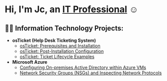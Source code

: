  <h1>Hi, I'm Jc, an <a href="https://linkedin.com/in/Jamescsparks">IT Professional</a> ☺</h1>

<h2>👨‍💻 Information Technology Projects:</h2>

- <b>osTicket (Help Desk Ticketing System)</b>
  - [osTicket: Prerequisites and Installation](https://github.com/jamescsparks/osticket-prereqs)
  - [osTicket: Post-Installation Configuration](https://github.com/jamescsparks/post-install-config)
  - [osTicket: Ticket Lifecycle Examples](https://github.com/jamescsparks/ticket-lifecycle)
- <b>Microsoft Azure</b>
  - [Configuring On-premises Active Directory within Azure VMs](https://github.com/jamescsparks/configure-ad)
  - [Network Security Groups (NSGs) and Inspecting Network Protocols](https://github.com/jamescsparks/azure-network-protocols)
